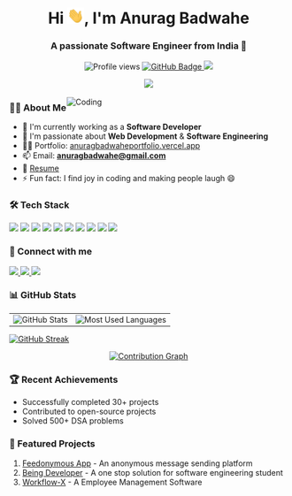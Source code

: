 <h1 align="center">Hi <img src="https://raw.githubusercontent.com/ABSphreak/ABSphreak/master/gifs/Hi.gif" width="30px">, I'm Anurag Badwahe</h1>
<h3 align="center">A passionate Software Engineer from India 🚀</h3>

<p align="center">
  <img src="https://komarev.com/ghpvc/?username=anurag-21-badwahe&label=Profile%20views&color=0e75b6&style=flat" alt="Profile views" />
  <a href="https://github.com/anurag-21-badwahe?tab=followers">
    <img src="https://img.shields.io/github/followers/anurag-21-badwahe?label=Followers&style=social" alt="GitHub Badge">
  </a>
  <a href="https://twitter.com/anuragbadwahe">
    <img src="https://img.shields.io/twitter/follow/anuragbadwahe?style=social" />
  </a>
</p>

<p align="center">
  <a href="https://github.com/DenverCoder1/readme-typing-svg">
    <img src="https://readme-typing-svg.herokuapp.com?lines=Software+Developer;Full+Stack+Web+Developer;DS+%7C+Algorithms+%7C+OOP;Always+learning+new+things&center=true&width=380&height=45">
  </a>
</p>

<img align="right" alt="Coding" width="400" src="https://user-images.githubusercontent.com/55389276/140866485-8fb1c876-9a8f-4d6a-98dc-08c4981eaf70.gif">

### 👨‍💻 About Me

- 🔭 I'm currently working as a **Software Developer**
- 🌱 I'm passionate about **Web Development** & **Software Engineering**
- 👨‍💻 Portfolio: [anuragbadwaheportfolio.vercel.app](https://anuragbadwaheportfolio.vercel.app/)
- 📫 Email: **anuragbadwahe@gmail.com**
- 📄 [Resume](https://drive.google.com/file/d/1qR-axo1k1z8lB6x5x3-9D2n2LQGpEfS_/view)
- ⚡ Fun fact: I find joy in coding and making people laugh 😄

### 🛠️ Tech Stack
<p align="left">
  <img src="https://img.shields.io/badge/HTML5-E34F26?style=for-the-badge&logo=html5&logoColor=white" />
  <img src="https://img.shields.io/badge/CSS3-1572B6?style=for-the-badge&logo=css3&logoColor=white" />
  <img src="https://img.shields.io/badge/JavaScript-F7DF1E?style=for-the-badge&logo=javascript&logoColor=black" />
  <img src="https://img.shields.io/badge/TypeScript-007ACC?style=for-the-badge&logo=typescript&logoColor=white" />
  <img src="https://img.shields.io/badge/React-20232A?style=for-the-badge&logo=react&logoColor=61DAFB" />
  <img src="https://img.shields.io/badge/Next.js-000?style=for-the-badge&logo=next.js&logoColor=white" />
  <img src="https://img.shields.io/badge/Node.js-43853D?style=for-the-badge&logo=node.js&logoColor=white" />
  <img src="https://img.shields.io/badge/Express.js-404D59?style=for-the-badge" />
  <img src="https://img.shields.io/badge/MongoDB-4EA94B?style=for-the-badge&logo=mongodb&logoColor=white" />
  <img src="https://img.shields.io/badge/MySQL-00000F?style=for-the-badge&logo=mysql&logoColor=white" />
</p>

### 🤝 Connect with me
<p align="left">
  <a href="https://twitter.com/anuragbadwahe" target="_blank">
    <img src="https://img.shields.io/badge/Twitter-1DA1F2?style=for-the-badge&logo=twitter&logoColor=white" />
  </a>
  <a href="https://linkedin.com/in/anurag-badwahe" target="_blank">
    <img src="https://img.shields.io/badge/LinkedIn-0077B5?style=for-the-badge&logo=linkedin&logoColor=white" />
  </a>
  <a href="https://instagram.com/anurag_badwahe" target="_blank">
    <img src="https://img.shields.io/badge/Instagram-E4405F?style=for-the-badge&logo=instagram&logoColor=white" />
  </a>
</p>

### 📊 GitHub Stats

<table align="center">
  <tr>
    <td>
      <img src="https://github-readme-stats.vercel.app/api?username=anurag-21-badwahe&show_icons=true&locale=en&theme=tokyonight&hide_border=true" alt="GitHub Stats" />
    </td>
    <td>
      <img src="https://github-readme-stats.vercel.app/api/top-langs?username=anurag-21-badwahe&show_icons=true&locale=en&layout=compact&theme=tokyonight&hide_border=true" alt="Most Used Languages" />
    </td>
  </tr>
</table>
<p>
  
[![GitHub Streak](https://github-readme-streak-stats-three-jet.vercel.app?user=Anurag_badwahe&theme=tokyonight-duo)](https://git.io/streak-stats)
</p>
<p align="center">
  <a href="https://github.com/anurag-21-badwahe/github-readme-activity-graph">
    <img src="https://github-readme-activity-graph.vercel.app/graph?username=anurag-21-badwahe&theme=tokyo-night&hide_border=true" alt="Contribution Graph" />
  </a>
</p>

### 🏆 Recent Achievements
- Successfully completed 30+ projects
- Contributed to open-source projects
- Solved 500+ DSA problems

### 📌 Featured Projects
1. [Feedonymous App](https://feedonymous.vercel.app/) - An anonymous message sending platform
2. [Being Developer](https://being-dev.onrender.com) - A one stop solution for software engineering student
3. [Workflow-X](https://workflow-x.vercel.app/) - A Employee Management Software
